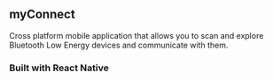 ## myConnect

Cross platform mobile application that allows you to scan and explore Bluetooth Low Energy devices and communicate with them.

### Built with React Native




